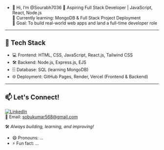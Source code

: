 - 👋 Hi, I’m @Sourabh7036
🌱 Aspiring Full Stack Developer | JavaScript, React, Node.js  
🚀 Currently learning: MongoDB & Full Stack Project Deployment  
🎯 Goal: To build real-world web apps and land a full-time developer role

---

## 🔧 Tech Stack
- 💻 Frontend: HTML, CSS, JavaScript, React.js, Tailwind CSS
- 🛠️ Backend: Node.js, Express.js, EJS
- 🗄️ Database: SQL (learning MongoDB)
- 🌐 Deployment: GitHub Pages, Render, Vercel (Frontend & Backend)

---

## 📫 Let's Connect!
[![LinkedIn](https://img.shields.io/badge/LinkedIn-blue?style=flat&logo=linkedin)](https://www.linkedin.com/in/sourabh-3b503b324/)  
📧 Email: sobukumar568@gmail.com  


🛠️ *Always building, learning, and improving!*

- 😄 Pronouns: ...
- ⚡ Fun fact: ...

<!---
Sourabh7036/Sourabh7036 is a ✨ special ✨ repository because its `README.md` (this file) appears on your GitHub profile.
You can click the Preview link to take a look at your changes.
--->
